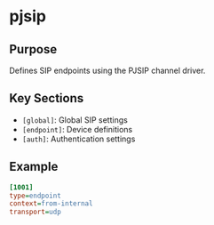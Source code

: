 # pjsip

## Purpose
Defines SIP endpoints using the PJSIP channel driver.

## Key Sections
- `[global]`: Global SIP settings
- `[endpoint]`: Device definitions
- `[auth]`: Authentication settings

## Example
```ini
[1001]
type=endpoint
context=from-internal
transport=udp
```

